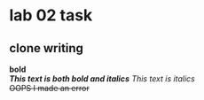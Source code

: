 # lab 02 task
## clone writing 
**bold**\
***This text is both bold and italics***
*This text is italics*\
~~OOPS I made an error~~
